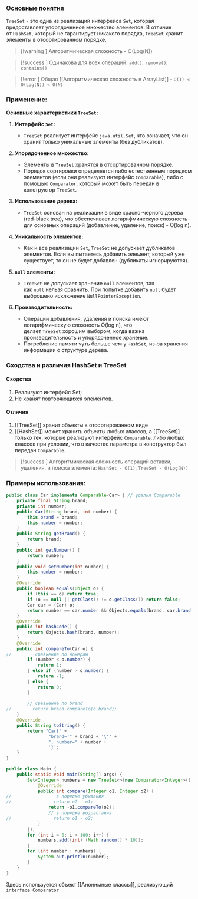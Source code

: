 ### Основные понятия

`TreeSet` - это одна из реализаций интерфейса `Set`, которая предоставляет упорядоченное множество элементов. В отличие от `HashSet`, который не гарантирует никакого порядка, `TreeSet` хранит элементы в отсортированном порядке.

>[!warning ] Алгоритмическая сложность - O(Log(N))

>[!success ] Одинакова для всех операций: `add()`, `remove()`, `contains()` 

>[!error ] Общая [[Алгоритмическая сложность в ArrayList]] - `O(1) < O(Log(N)) < O(N)`
### Применение:

**Основные характеристики `TreeSet`:**

1. **Интерфейс `Set`:**
    
    - `TreeSet` реализует интерфейс `java.util.Set`, что означает, что он хранит только уникальные элементы (без дубликатов).
2. **Упорядоченное множество:**
    
    - Элементы в `TreeSet` хранятся в отсортированном порядке.
    - Порядок сортировки определяется либо естественным порядком элементов (если они реализуют интерфейс `Comparable`), либо с помощью `Comparator`, который может быть передан в конструктор `TreeSet`.
3. **Использование дерева:**
    
    - `TreeSet` основан на реализации в виде красно-черного дерева (red-black tree), что обеспечивает логарифмическую сложность для основных операций (добавление, удаление, поиск) - O(log n).
4. **Уникальность элементов:**
    
    - Как и все реализации `Set`, `TreeSet` не допускает дубликатов элементов. Если вы пытаетесь добавить элемент, который уже существует, то он не будет добавлен (дубликаты игнорируются).
5. **`null` элементы:**
    
    - `TreeSet` не допускает хранение `null` элементов, так как `null` нельзя сравнить. При попытке добавить `null` будет выброшено исключение `NullPointerException`.
6. **Производительность:**
    
    - Операции добавления, удаления и поиска имеют логарифмическую сложность O(log n), что делает `TreeSet` хорошим выбором, когда важна производительность и упорядоченное хранение.
    - Потребление памяти чуть больше чем у `HashSet`, из-за хранения информации о структуре дерева.


### Сходства и различия HashSet и TreeSet

#### Сходства
1. Реализуют интерфейс Set;
2. Не хранят повторяющихся элементов.

#### Отличия
1. [[TreeSet]] хранит объекты в отсортированном виде
2. [[HashSet]] может хранить объекты любых классов, а [[TreeSet]] только тех, которые реализуют интерфейс `Comparable`, либо любых классов при условии, что в качестве параметра в конструктор был передан `Comparable`.

>[!success ] Алгоритмическая сложность операций вставки, удаления, и поиска элемента: `HashSet - O(1)`, `TreeSet - O(Log(N))`
### Примеры использования:

```java
public class Car implements Comparable<Car> { // удалил Comparable  
    private final String brand;  
    private int number;  
    public Car(String brand, int number) {  
        this.brand = brand;  
        this.number = number;  
    }  
    public String getBrand() {  
        return brand;  
    }  
    public int getNumber() {  
        return number;  
    }  
    public void setNumber(int number) {  
        this.number = number;  
    }  
    @Override  
    public boolean equals(Object o) {  
        if (this == o) return true;  
        if (o == null || getClass() != o.getClass()) return false;  
        Car car = (Car) o;  
        return number == car.number && Objects.equals(brand, car.brand);  
    }  
    @Override  
    public int hashCode() {  
        return Objects.hash(brand, number);  
    }  
    @Override  
    public int compareTo(Car o) {  
//         сравнение по номерам  
        if (number < o.number) {  
            return 1;  
        } else if (number > o.number) {  
            return -1;  
        } else {  
            return 0;  
        }  
  
        // сравнение по brand  
//        return brand.compareTo(o.brand);  
    }  
    @Override  
    public String toString() {  
        return "Car{" +  
                "brand='" + brand + '\'' +  
                ", number=" + number +  
                '}';  
    }  
}
```

```java
public class Main {  
    public static void main(String[] args) {  
        Set<Integer> numbers = new TreeSet<>(new Comparator<Integer>() {  
            @Override  
            public int compare(Integer o1, Integer o2) {  
//                 в порядке убывания  
//                return o2 - o1;  
                return -o1.compareTo(o2);  
                // в порядке возрастания  
//                return o1 - o2;  
            }  
        });  
        for (int i = 0; i < 100; i++) {  
            numbers.add((int) (Math.random() * 10));  
        }  
        for (int number : numbers) {  
            System.out.println(number);  
        }  
    }  
}
```

Здесь используется объект [[Анонимные классы]], реализующий `interface Comparator`